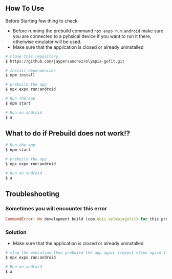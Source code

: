 ## How To Use

Before Starting few thing to check
- Before running the prebuild command `npx expo run:android` make sure you are connected to a pyhsical device if you want to run it there, otherwise emulator will be used.
- Make sure that the application is closed or already uninstalled


```bash
# Clone this repository
$ https://github.com/jaypersanchez/olympia-gofit.git

# Install dependencies
$ npm install

# prebuild the app
$ npx expo run:android

# Run the app
$ npm start

# Run on android
$ a
```

## What to do if Prebuild does not work!?

```bash
# Run the app
$ npm start

# prebuild the app
$ npx expo run:android

# Run on android
$ a
```

## Troubleshooting
### Sometimes you will encounter this error
```ruby
CommandError: No development build (com.qbii.oylmpiagofit) for this project is installed. Please make and install a development build on the device first.
```
### Solution
- Make sure that the application is closed or already uninstalled
```bash
# stop the execution then prebuild the app again (repeat steps again till it work)
$ npx expo run:android

# Run on android
$ a
```
